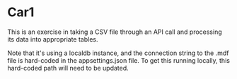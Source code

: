 # Car1

This is an exercise in taking a CSV file through an API call and processing its data into appropriate tables.

Note that it's using a localdb instance, and the connection string to the .mdf file is hard-coded in the appsettings.json file. To get this running locally, this hard-coded path will need to be updated.
